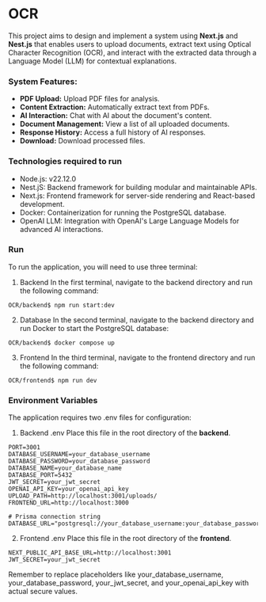 # OCR

This project aims to design and implement a system using **Next.js** and **Nest.js** that enables users to upload documents, extract text using Optical Character Recognition (OCR), and interact with the extracted data through a Language Model (LLM) for contextual explanations.

 ### System Features:
- **PDF Upload:** Upload PDF files for analysis.
- **Content Extraction:** Automatically extract text from PDFs.
- **AI Interaction:** Chat with AI about the document's content.
- **Document Management:** View a list of all uploaded documents.
- **Response History:** Access a full history of AI responses.
- **Download:** Download processed files.

### Technologies required to run
- Node.js: v22.12.0
- Nest.jS: Backend framework for building modular and maintainable APIs.
- Next.js: Frontend framework for server-side rendering and React-based development.
- Docker: Containerization for running the PostgreSQL database.
- OpenAI LLM: Integration with OpenAI's Large Language Models for advanced AI interactions.

### Run
To run the application, you will need to use three terminal:

1. Backend
In the first terminal, navigate to the backend directory and run the following command:
```
OCR/backend$ npm run start:dev
```

2. Database
In the second terminal, navigate to the backend directory and run Docker to start the PostgreSQL database:
```
OCR/backend$ docker compose up
```

3. Frontend
In the third terminal, navigate to the frontend directory and run the following command:
```
OCR/frontend$ npm run dev
```



### Environment Variables
The application requires two .env files for configuration:

1. Backend .env
Place this file in the root directory of the **backend**.

```env
PORT=3001  
DATABASE_USERNAME=your_database_username  
DATABASE_PASSWORD=your_database_password  
DATABASE_NAME=your_database_name  
DATABASE_PORT=5432  
JWT_SECRET=your_jwt_secret  
OPENAI_API_KEY=your_openai_api_key  
UPLOAD_PATH=http://localhost:3001/uploads/  
FRONTEND_URL=http://localhost:3000  

# Prisma connection string  
DATABASE_URL="postgresql://your_database_username:your_database_password@localhost:5432/your_database_name"  
```

2. Frontend .env
Place this file in the root directory of the **frontend**.
```env
NEXT_PUBLIC_API_BASE_URL=http://localhost:3001  
JWT_SECRET=your_jwt_secret  
```
Remember to replace placeholders like your_database_username, your_database_password, your_jwt_secret, and your_openai_api_key with actual secure values.

